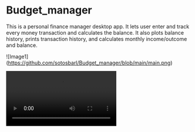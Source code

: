 # Budget_manager

This is a personal finance manager desktop app. 
It lets user enter and track every money transaction and calculates the balance. 
It also plots balance history, prints transaction history, and calculates monthly income/outcome and balance.

![Image1] (https://github.com/sotosbarl/Budget_manager/blob/main/main.png)

![Video]((https://github.com/sotosbarl/Budget_manager/blob/main/Budget%20Management%20App%202023-10-23%2018-13-41.mp4)https://github.com/sotosbarl/Budget_manager/blob/main/Budget%20Management%20App%202023-10-23%2018-13-41.mp4)

